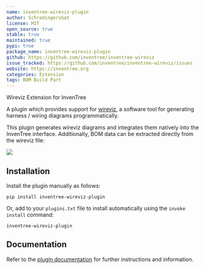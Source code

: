 ```yaml
---
name: inventree-wireviz-plugin
author: SchrodingersGat
license: MIT
open_source: true
stable: true
maintained: true
pypi: true
package_name: inventree-wireviz-plugin
github: https://github.com/inventree/inventree-wireviz
issue_tracked: https://github.com/inventree/inventree-wireviz/issues
website: https://inventree.org
categories: Extension
tags: BOM Build Part
---
```


Wireviz Extension for InvenTree

A plugin which provides support for [wireviz](https://github.com/wireviz/WireViz), a software tool for generating harness / wiring diagrams programmatically.

This plugin generates wireviz diagrams and integrates them natively into the InvenTree interface. Additionally, BOM data can be extracted directly from the wireviz file:

![](/assets/plugins/inventree_wireviz.png)

## Installation

Install the plugin manually as follows:

```
pip install inventree-wireviz-plugin
```

Or, add to your `plugins.txt` file to install automatically using the `invoke install` command:

```
inventree-wireviz-plugin
```

## Documentation

Refer to the [plugin documentation](https://github.com/inventree/inventree-wireviz) for further instructions and information.